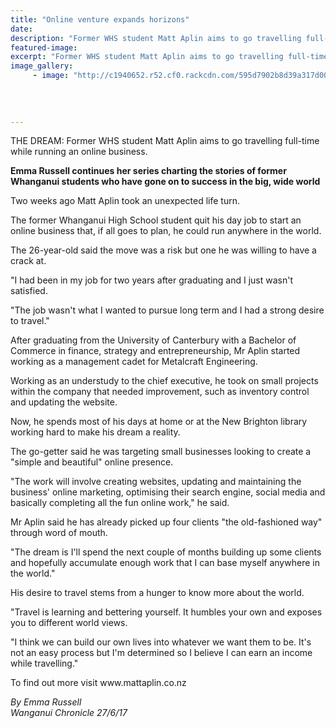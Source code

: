```yaml
---
title: "Online venture expands horizons"
date: 
description: "Former WHS student Matt Aplin aims to go travelling full-time while running an online business..."
featured-image: 
excerpt: "Former WHS student Matt Aplin aims to go travelling full-time while running an online business."
image_gallery:
	 - image: "http://c1940652.r52.cf0.rackcdn.com/595d7902b8d39a317d00064e/Matt-Aplin-photo-2-chron-july-2017.jpg"
	
	
	
	
---
```


<p>THE DREAM: Former WHS student Matt Aplin aims to go travelling full-time while running an online business.</p>
<p><strong>Emma Russell continues her series charting the stories of former Whanganui students who have gone on to success in the big, wide world</strong></p>
<p class="element element-paragraph">Two weeks ago Matt Aplin took an unexpected life turn.</p>
<p class="element element-paragraph">The former Whanganui High School student quit his day job to start an online business that, if all goes to plan, he could run anywhere in the world.</p>
<p class="element element-paragraph">The 26-year-old said the move was a risk but one he was willing to have a crack at.</p>
<p class="element element-paragraph">"I had been in my job for two years after graduating and I just wasn't satisfied.</p>
<p class="element element-paragraph">"The job wasn't what I wanted to pursue long term and I had a strong desire to travel."</p>
<p class="element element-paragraph">After graduating from the University of Canterbury with a Bachelor of Commerce in finance, strategy and entrepreneurship, Mr Aplin started working as a management cadet for Metalcraft Engineering.</p>
<p class="element element-paragraph">Working as an understudy to the chief executive, he took on small projects within the company that needed improvement, such as inventory control and updating the website.</p>
<p class="element element-paragraph">Now, he spends most of his days at home or at the New Brighton library working hard to make his dream a reality.</p>
<p class="element element-paragraph">The go-getter said he was targeting small businesses looking to create a "simple and beautiful" online presence.</p>
<p class="element element-paragraph">"The work will involve creating websites, updating and maintaining the business' online marketing, optimising their search engine, social media and basically completing all the fun online work," he said.</p>
<p class="element element-paragraph">Mr Aplin said he has already picked up four clients "the old-fashioned way" through word of mouth.</p>
<p class="element element-paragraph">"The dream is I'll spend the next couple of months building up some clients and hopefully accumulate enough work that I can base myself anywhere in the world."</p>
<p class="element element-paragraph">His desire to travel stems from a hunger to know more about the world.</p>
<p class="element element-paragraph">"Travel is learning and bettering yourself. It humbles your own and exposes you to different world views.</p>
<p class="element element-paragraph">"I think we can build our own lives into whatever we want them to be. It's not an easy process but I'm determined so I believe I can earn an income while travelling."</p>
<p class="element element-paragraph">To find out more visit www.mattaplin.co.nz</p>
<p><em>By Emma Russell</em><br /><em>Wanganui Chronicle 27/6/17</em></p>

